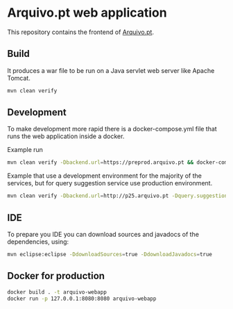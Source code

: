 # Arquivo.pt web application

This repository contains the frontend of [Arquivo.pt](https://arquivo.pt).

## Build

It produces a war file to be run on a Java servlet web server like Apache Tomcat.

```bash
mvn clean verify
```

## Development

To make development more rapid there is a docker-compose.yml file that runs the web application inside a docker.

Example run

```bash
mvn clean verify -Dbackend.url=https://preprod.arquivo.pt && docker-compose up
```

Example that use a development environment for the majority of the services, but for query suggestion service use production environment.

```bash
mvn clean verify -Dbackend.url=http://p25.arquivo.pt -Dquery.suggestion.server=https://arquivo.pt && docker-compose up
```

## IDE

To prepare you IDE you can download sources and javadocs of the dependencies, using:

```bash
mvn eclipse:eclipse -DdownloadSources=true -DdownloadJavadocs=true
```

## Docker for production

```bash
docker build . -t arquivo-webapp
docker run -p 127.0.0.1:8080:8080 arquivo-webapp
```
